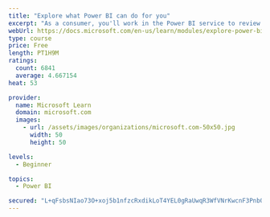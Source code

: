 ```yaml
---
title: "Explore what Power BI can do for you"
excerpt: "As a consumer, you'll work in the Power BI service to review and interact with content that has been shared with you. This module provides the foundational information that you need to work effectively in the Power BI service."
webUrl: https://docs.microsoft.com/en-us/learn/modules/explore-power-bi-service/
type: course
price: Free
length: PT1H9M
ratings:
  count: 6841
  average: 4.667154
heat: 53

provider:
  name: Microsoft Learn
  domain: microsoft.com
  images:
    - url: /assets/images/organizations/microsoft.com-50x50.jpg
      width: 50
      height: 50

levels:
  - Beginner

topics:
  - Power BI

secured: "L+qFsbsNIao73O+xoj5b1nfzcRxdikLoT4YEL0gRaUwqR3WfVNrKwcnF3PnbOw0F13ysenoh3rUeyDoUOcbxZboiFIB0u+bfjo/rLKDF3sDfX9vSkCPptD4q7Nf6zcK9Ch5FBcirnqZlZLRPBNYONcZs8chLuq2lPC1sgoxV9Ggl3sGo2qSA4FZBMOvHgTW0j47oREWuUlGmzqbeEjF2hceDKq2q4dYAH7KavAEIe+m8T13bhmv+GlPGQUnvUJhBtUd3tB2Oaaazkr0PdEVt3p6qisGIfR9xzou7vXLV/iXUMF25fNIuGKeuG9yuBGKWbPmLuIUG7l1e+KNbHsRYy7RinaNyNjM8gRBwYhUXivU4yIS9ZgYyQLIJP2+bBiezD2gk8vNOkHyWXlwhIlybbeC3Iy5+60nru00Re+GRG2o=;uexomk7GVg4VoHL9t3eAaQ=="
---
```


